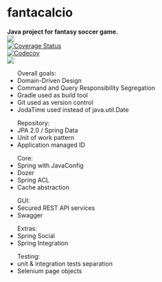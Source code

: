 # fantacalcio 
<b>Java project for fantasy soccer game.</b>
<br/>
<a target="_blank" href="https://travis-ci.org/acichon89/fantacalcio"><img src="https://api.travis-ci.org/acichon89/fantacalcio.svg?branch=master" />
<br/></a>
<a target="_blank" href='https://coveralls.io/github/acichon89/fantacalcio?branch=master'><img src='https://coveralls.io/repos/acichon89/fantacalcio/badge.svg?branch=master&service=github' alt='Coverage Status' /></a>
<br/>
<a href="https://codecov.io/gh/acichon89/fantacalcio">
  <img src="https://codecov.io/gh/acichon89/fantacalcio/branch/master/graph/badge.svg" alt="Codecov" />
</a>
<br/>
<a href="https://www.codacy.com/app/acichon89/fantacalcio?utm_source=github.com&amp;utm_medium=referral&amp;utm_content=acichon89/fantacalcio&amp;utm_campaign=Badge_Grade"><img src="https://api.codacy.com/project/badge/Grade/d9788e2eedc341c29def0c3b2f19465f"/></a>
<br/>
<ul>Overall goals: 
<li>Domain-Driven Design</li>
<li>Command and Query Responsibility Segregation </li>
<li>Gradle used as build tool</li>
<li>Git used as version control</li>
<li>JodaTime used instead of java.util.Date</li>
</ul>

<ul>Repository:
<li> JPA 2.0 / Spring Data </li>
<li> Unit of work pattern</li>
<li> Application managed ID </li>
</ul>

<ul>Core:
<li> Spring with JavaConfig </li>
<li> Dozer </li>
<li> Spring ACL </li>
<li> Cache abstraction </li>
</ul>

<ul>GUI:
<li> Secured REST API services </li>
<li> Swagger </li>
</ul>

<ul>Extras:
<li> Spring Social </li>
<li> Spring Integration </li>
</ul>

<ul>Testing:
<li> unit & integration tests separation </li>
<li>Selenium page objects</li>
</ul>
